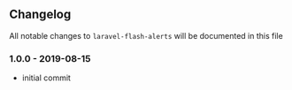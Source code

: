 ## Changelog

All notable changes to `laravel-flash-alerts` will be documented in this file

### 1.0.0 - 2019-08-15
- initial commit